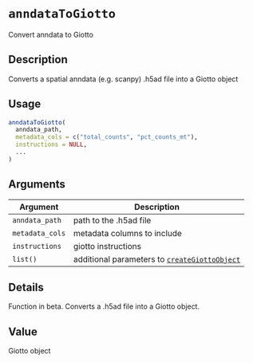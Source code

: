 # `anndataToGiotto`

Convert anndata to Giotto


## Description

Converts a spatial anndata (e.g. scanpy) .h5ad file into a Giotto object


## Usage

```r
anndataToGiotto(
  anndata_path,
  metadata_cols = c("total_counts", "pct_counts_mt"),
  instructions = NULL,
  ...
)
```


## Arguments

Argument      |Description
------------- |----------------
`anndata_path`     |     path to the .h5ad file
`metadata_cols`     |     metadata columns to include
`instructions`     |     giotto instructions
`list()`     |     additional parameters to [`createGiottoObject`](#creategiottoobject)


## Details

Function in beta. Converts a .h5ad file into a Giotto object.


## Value

Giotto object


